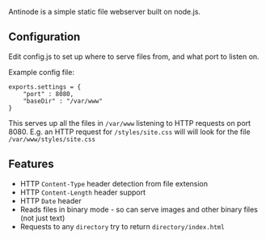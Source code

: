 Antinode is a simple static file webserver built on node.js.

## Configuration

Edit config.js to set up where to serve files from, and what port to listen on.

Example config file:

    exports.settings = {
        "port" : 8080,
        "baseDir" : "/var/www"
    }

This serves up all the files in `/var/www` listening to HTTP requests on port 8080.
E.g. an HTTP request for `/styles/site.css` will will look for the file `/var/www/styles/site.css`

## Features

- HTTP `Content-Type` header detection from file extension
- HTTP `Content-Length` header support
- HTTP `Date` header
- Reads files in binary mode - so can serve images and other binary files (not just text)
- Requests to any `directory` try to return `directory/index.html`
